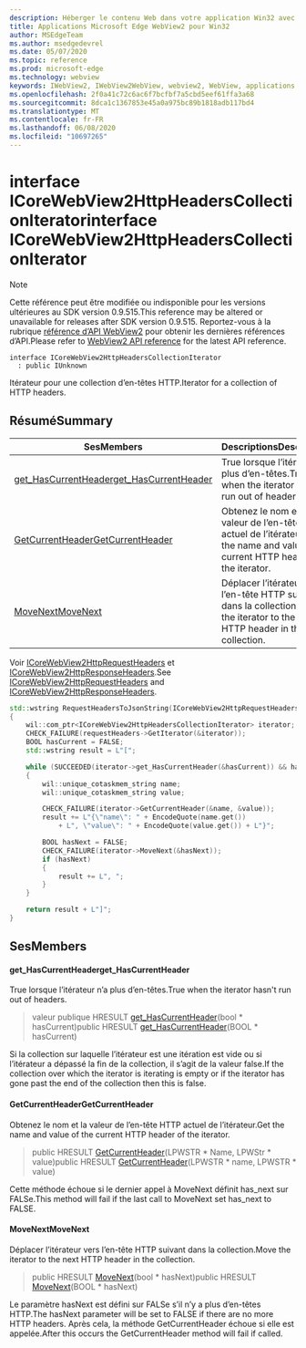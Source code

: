 ```yaml
---
description: Héberger le contenu Web dans votre application Win32 avec le contrôle Microsoft Edge WebView2
title: Applications Microsoft Edge WebView2 pour Win32
author: MSEdgeTeam
ms.author: msedgedevrel
ms.date: 05/07/2020
ms.topic: reference
ms.prod: microsoft-edge
ms.technology: webview
keywords: IWebView2, IWebView2WebView, webview2, WebView, applications Win32, Win32, Edge, ICoreWebView2, ICoreWebView2Controller, contrôle de navigateur, html Edge
ms.openlocfilehash: 2f0a41c72c6ac6f7bcfbf7a5cbd5eef61ffa3a68
ms.sourcegitcommit: 8dca1c1367853e45a0a975bc89b1818adb117bd4
ms.translationtype: MT
ms.contentlocale: fr-FR
ms.lasthandoff: 06/08/2020
ms.locfileid: "10697265"
---
```

# <span data-ttu-id="0064a-104">interface ICoreWebView2HttpHeadersCollectionIterator</span><span class="sxs-lookup"><span data-stu-id="0064a-104">interface ICoreWebView2HttpHeadersCollectionIterator</span></span> 

> [!NOTE]
> <span data-ttu-id="0064a-105">Cette référence peut être modifiée ou indisponible pour les versions ultérieures au SDK version 0.9.515.</span><span class="sxs-lookup"><span data-stu-id="0064a-105">This reference may be altered or unavailable for releases after SDK version 0.9.515.</span></span> <span data-ttu-id="0064a-106">Reportez-vous à la rubrique [référence d’API WebView2](../../../webview2-api-reference.md) pour obtenir les dernières références d’API.</span><span class="sxs-lookup"><span data-stu-id="0064a-106">Please refer to [WebView2 API reference](../../../webview2-api-reference.md) for the latest API reference.</span></span>

```
interface ICoreWebView2HttpHeadersCollectionIterator
  : public IUnknown
```

<span data-ttu-id="0064a-107">Itérateur pour une collection d’en-têtes HTTP.</span><span class="sxs-lookup"><span data-stu-id="0064a-107">Iterator for a collection of HTTP headers.</span></span>

## <span data-ttu-id="0064a-108">Résumé</span><span class="sxs-lookup"><span data-stu-id="0064a-108">Summary</span></span>

 <span data-ttu-id="0064a-109">Ses</span><span class="sxs-lookup"><span data-stu-id="0064a-109">Members</span></span>                        | <span data-ttu-id="0064a-110">Descriptions</span><span class="sxs-lookup"><span data-stu-id="0064a-110">Descriptions</span></span>
--------------------------------|---------------------------------------------
[<span data-ttu-id="0064a-111">get_HasCurrentHeader</span><span class="sxs-lookup"><span data-stu-id="0064a-111">get_HasCurrentHeader</span></span>](#get_hascurrentheader) | <span data-ttu-id="0064a-112">True lorsque l’itérateur n’a plus d’en-têtes.</span><span class="sxs-lookup"><span data-stu-id="0064a-112">True when the iterator hasn't run out of headers.</span></span>
[<span data-ttu-id="0064a-113">GetCurrentHeader</span><span class="sxs-lookup"><span data-stu-id="0064a-113">GetCurrentHeader</span></span>](#getcurrentheader) | <span data-ttu-id="0064a-114">Obtenez le nom et la valeur de l’en-tête HTTP actuel de l’itérateur.</span><span class="sxs-lookup"><span data-stu-id="0064a-114">Get the name and value of the current HTTP header of the iterator.</span></span>
[<span data-ttu-id="0064a-115">MoveNext</span><span class="sxs-lookup"><span data-stu-id="0064a-115">MoveNext</span></span>](#movenext) | <span data-ttu-id="0064a-116">Déplacer l’itérateur vers l’en-tête HTTP suivant dans la collection.</span><span class="sxs-lookup"><span data-stu-id="0064a-116">Move the iterator to the next HTTP header in the collection.</span></span>

<span data-ttu-id="0064a-117">Voir [ICoreWebView2HttpRequestHeaders](icorewebview2httprequestheaders.md) et [ICoreWebView2HttpResponseHeaders](icorewebview2httpresponseheaders.md).</span><span class="sxs-lookup"><span data-stu-id="0064a-117">See [ICoreWebView2HttpRequestHeaders](icorewebview2httprequestheaders.md) and [ICoreWebView2HttpResponseHeaders](icorewebview2httpresponseheaders.md).</span></span> 
```cpp
std::wstring RequestHeadersToJsonString(ICoreWebView2HttpRequestHeaders* requestHeaders)
{
    wil::com_ptr<ICoreWebView2HttpHeadersCollectionIterator> iterator;
    CHECK_FAILURE(requestHeaders->GetIterator(&iterator));
    BOOL hasCurrent = FALSE;
    std::wstring result = L"[";

    while (SUCCEEDED(iterator->get_HasCurrentHeader(&hasCurrent)) && hasCurrent)
    {
        wil::unique_cotaskmem_string name;
        wil::unique_cotaskmem_string value;

        CHECK_FAILURE(iterator->GetCurrentHeader(&name, &value));
        result += L"{\"name\": " + EncodeQuote(name.get())
            + L", \"value\": " + EncodeQuote(value.get()) + L"}";

        BOOL hasNext = FALSE;
        CHECK_FAILURE(iterator->MoveNext(&hasNext));
        if (hasNext)
        {
            result += L", ";
        }
    }

    return result + L"]";
}
```

## <span data-ttu-id="0064a-118">Ses</span><span class="sxs-lookup"><span data-stu-id="0064a-118">Members</span></span>

#### <span data-ttu-id="0064a-119">get_HasCurrentHeader</span><span class="sxs-lookup"><span data-stu-id="0064a-119">get_HasCurrentHeader</span></span> 

<span data-ttu-id="0064a-120">True lorsque l’itérateur n’a plus d’en-têtes.</span><span class="sxs-lookup"><span data-stu-id="0064a-120">True when the iterator hasn't run out of headers.</span></span>

> <span data-ttu-id="0064a-121">valeur publique HRESULT [get_HasCurrentHeader](#get_hascurrentheader)(bool \* hasCurrent)</span><span class="sxs-lookup"><span data-stu-id="0064a-121">public HRESULT [get_HasCurrentHeader](#get_hascurrentheader)(BOOL \* hasCurrent)</span></span>

<span data-ttu-id="0064a-122">Si la collection sur laquelle l’itérateur est une itération est vide ou si l’itérateur a dépassé la fin de la collection, il s’agit de la valeur false.</span><span class="sxs-lookup"><span data-stu-id="0064a-122">If the collection over which the iterator is iterating is empty or if the iterator has gone past the end of the collection then this is false.</span></span>

#### <span data-ttu-id="0064a-123">GetCurrentHeader</span><span class="sxs-lookup"><span data-stu-id="0064a-123">GetCurrentHeader</span></span> 

<span data-ttu-id="0064a-124">Obtenez le nom et la valeur de l’en-tête HTTP actuel de l’itérateur.</span><span class="sxs-lookup"><span data-stu-id="0064a-124">Get the name and value of the current HTTP header of the iterator.</span></span>

> <span data-ttu-id="0064a-125">public HRESULT [GetCurrentHeader](#getcurrentheader)(LPWSTR \* Name, LPWStr \* value)</span><span class="sxs-lookup"><span data-stu-id="0064a-125">public HRESULT [GetCurrentHeader](#getcurrentheader)(LPWSTR \* name, LPWSTR \* value)</span></span>

<span data-ttu-id="0064a-126">Cette méthode échoue si le dernier appel à MoveNext définit has_next sur FALSe.</span><span class="sxs-lookup"><span data-stu-id="0064a-126">This method will fail if the last call to MoveNext set has_next to FALSE.</span></span>

#### <span data-ttu-id="0064a-127">MoveNext</span><span class="sxs-lookup"><span data-stu-id="0064a-127">MoveNext</span></span> 

<span data-ttu-id="0064a-128">Déplacer l’itérateur vers l’en-tête HTTP suivant dans la collection.</span><span class="sxs-lookup"><span data-stu-id="0064a-128">Move the iterator to the next HTTP header in the collection.</span></span>

> <span data-ttu-id="0064a-129">public HRESULT [MoveNext](#movenext)(bool \* hasNext)</span><span class="sxs-lookup"><span data-stu-id="0064a-129">public HRESULT [MoveNext](#movenext)(BOOL \* hasNext)</span></span>

<span data-ttu-id="0064a-130">Le paramètre hasNext est défini sur FALSe s’il n’y a plus d’en-têtes HTTP.</span><span class="sxs-lookup"><span data-stu-id="0064a-130">The hasNext parameter will be set to FALSE if there are no more HTTP headers.</span></span> <span data-ttu-id="0064a-131">Après cela, la méthode GetCurrentHeader échoue si elle est appelée.</span><span class="sxs-lookup"><span data-stu-id="0064a-131">After this occurs the GetCurrentHeader method will fail if called.</span></span>

